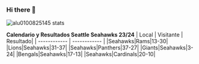 ### Hi there 👋

<!--
**alu0100825145/alu0100825145** is a ✨ _special_ ✨ repository because its `README.md` (this file) appears on your GitHub profile.

Here are some ideas to get you started:

- 🔭 I’m currently working on ...
- 🌱 I’m currently learning ...
- 👯 I’m looking to collaborate on ...
- 🤔 I’m looking for help with ...
- 💬 Ask me about ...
- 📫 How to reach me: ...
- 😄 Pronouns: ...
- ⚡ Fun fact: ...
-->


![alu0100825145 stats](https://github-readme-stats.vercel.app/api?username=alu0100825145&show_icons=true&locale=en)


**Calendario y Resultados Seattle Seahawks 23/24**
| Local  | Visitante | Resultado| 
| ------------ | ------------ |
|Seahawks|Rams|13-30|
|Lions|Seahawks|31-37|
|Seahawks|Panthers|37-27|
|Giants|Seahawks|3-24|
|Bengals|Seahawks|17-13|
|Seahawks|Cardinals|20-10|
